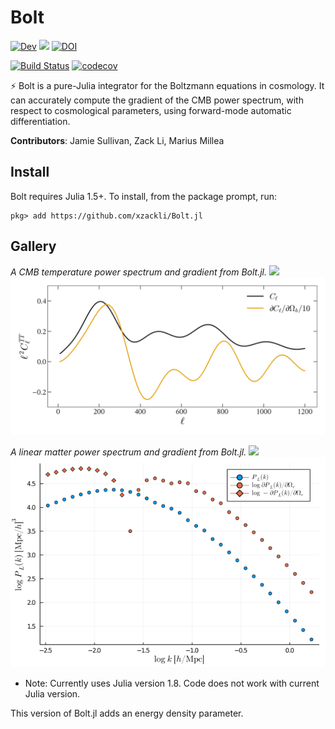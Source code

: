 # Bolt

[![Dev](https://img.shields.io/badge/docs-dev-blue.svg)](https://xzackli.github.io/Bolt.jl/dev)
[![](https://img.shields.io/badge/source-github-blue)](https://github.com/xzackli/Bolt.jl) 
[![DOI](https://zenodo.org/badge/328298090.svg)](https://zenodo.org/doi/10.5281/zenodo.10065125)

[![Build Status](https://github.com/xzackli/Bolt.jl/workflows/CI/badge.svg)](https://github.com/xzackli/Bolt.jl/actions)
[![codecov](https://codecov.io/gh/xzackli/Bolt.jl/branch/main/graph/badge.svg?token=NDj9hvOUkN)](https://codecov.io/gh/xzackli/Bolt.jl)

⚡ Bolt is a pure-Julia integrator for the Boltzmann equations in cosmology. It can accurately compute the gradient of the CMB power spectrum, with respect to cosmological parameters, using forward-mode automatic differentiation.

**Contributors**: Jamie Sullivan, Zack Li, Marius Millea

## Install

Bolt requires Julia 1.5+. To install, from the package prompt, run:

```
pkg> add https://github.com/xzackli/Bolt.jl
```

## Gallery

*A CMB temperature power spectrum and gradient from Bolt.jl.*
![](example_spectrum.png) ![](docs/src/example_spectrum.png)

*A linear matter power spectrum and gradient from Bolt.jl.*
![](example_linear_power_c.png) ![](docs/src/example_linear_power_c.png)

* Note: Currently uses Julia version 1.8. Code does not work with current Julia version.

This version of Bolt.jl adds an energy density parameter.
